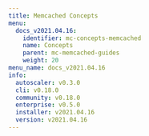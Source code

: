 ```yaml
---
title: Memcached Concepts
menu:
  docs_v2021.04.16:
    identifier: mc-concepts-memcached
    name: Concepts
    parent: mc-memcached-guides
    weight: 20
menu_name: docs_v2021.04.16
info:
  autoscaler: v0.3.0
  cli: v0.18.0
  community: v0.18.0
  enterprise: v0.5.0
  installer: v2021.04.16
  version: v2021.04.16
---
```


